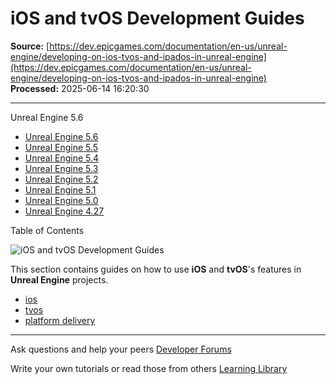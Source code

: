 # iOS and tvOS Development Guides

**Source:** [https://dev.epicgames.com/documentation/en-us/unreal-engine/developing-on-ios-tvos-and-ipados-in-unreal-engine](https://dev.epicgames.com/documentation/en-us/unreal-engine/developing-on-ios-tvos-and-ipados-in-unreal-engine)  
**Processed:** 2025-06-14 16:20:30

---

Unreal Engine 5.6

-   [Unreal Engine 5.6](/documentation/en-us/unreal-engine/developing-on-ios-tvos-and-ipados-in-unreal-engine?application_version=5.6)
-   [Unreal Engine 5.5](/documentation/en-us/unreal-engine/developing-on-ios-tvos-and-ipados-in-unreal-engine?application_version=5.5)
-   [Unreal Engine 5.4](/documentation/en-us/unreal-engine/developing-on-ios-tvos-and-ipados-in-unreal-engine?application_version=5.4)
-   [Unreal Engine 5.3](/documentation/en-us/unreal-engine/developing-on-ios-tvos-and-ipados-in-unreal-engine?application_version=5.3)
-   [Unreal Engine 5.2](/documentation/en-us/unreal-engine/developing-on-ios-tvos-and-ipados-in-unreal-engine?application_version=5.2)
-   [Unreal Engine 5.1](/documentation/en-us/unreal-engine/developing-on-ios-tvos-and-ipados-in-unreal-engine?application_version=5.1)
-   [Unreal Engine 5.0](/documentation/en-us/unreal-engine/developing-on-ios-tvos-and-ipados-in-unreal-engine?application_version=5.0)
-   [Unreal Engine 4.27](/documentation/en-us/unreal-engine/developing-on-ios-tvos-and-ipados-in-unreal-engine?application_version=4.27)

Table of Contents

![iOS and tvOS Development Guides](https://dev.epicgames.com/community/api/documentation/image/1b63930c-8c8a-48ab-8008-d886032d2814?resizing_type=fill&width=1920&height=335)

This section contains guides on how to use **iOS** and **tvOS**'s features in **Unreal Engine** projects.

-   [ios](https://documentation-assets-ssr/community/search?query=ios)
-   [tvos](https://documentation-assets-ssr/community/search?query=tvos)
-   [platform delivery](https://documentation-assets-ssr/community/search?query=platform%20delivery)

---

Ask questions and help your peers [Developer Forums](https://forums.unrealengine.com/categories?tag=unreal-engine)

Write your own tutorials or read those from others [Learning Library](https://documentation-assets-ssr/community/unreal-engine/learning)